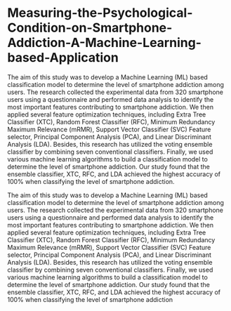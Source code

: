 # Measuring-the-Psychological-Condition-on-Smartphone-Addiction-A-Machine-Learning-based-Application
The aim of this study was to develop a Machine Learning (ML) based classification model to determine the level of smartphone addiction among users. The research collected the experimental data from 320 smartphone users using a questionnaire and performed data analysis to identify the most important features contributing to smartphone addiction. We then applied several feature optimization techniques, including Extra Tree Classifier (XTC), Random Forest Classifier (RFC), Minimum Redundancy Maximum Relevance (mRMR), Support Vector Classifier (SVC) Feature selector, Principal Component Analysis (PCA), and Linear Discriminant Analysis (LDA). Besides, this research has utilized the voting ensemble classifier by combining seven conventional classifiers. Finally, we used various machine learning algorithms to build a classification model to determine the level of smartphone addiction. Our study found that the ensemble classifier, XTC, RFC, and LDA achieved the highest accuracy of 100% when classifying the level of smartphone addiction.

The aim of this study was to develop a Machine Learning (ML) based classification model to determine the level of smartphone addiction among users. The research collected the experimental data from 320 smartphone users using a questionnaire and performed data analysis to identify the most important features contributing to smartphone addiction. We then applied several feature optimization techniques, including Extra Tree Classifier (XTC), Random Forest Classifier (RFC), Minimum Redundancy Maximum Relevance (mRMR), Support Vector Classifier (SVC) Feature selector, Principal Component Analysis (PCA), and Linear Discriminant Analysis (LDA). Besides, this research has utilized the voting ensemble classifier by combining seven conventional classifiers. Finally, we used various machine learning algorithms to build a classification model to determine the level of smartphone addiction. Our study found that the ensemble classifier, XTC, RFC, and LDA achieved the highest accuracy of 100% when classifying the level of smartphone addiction
